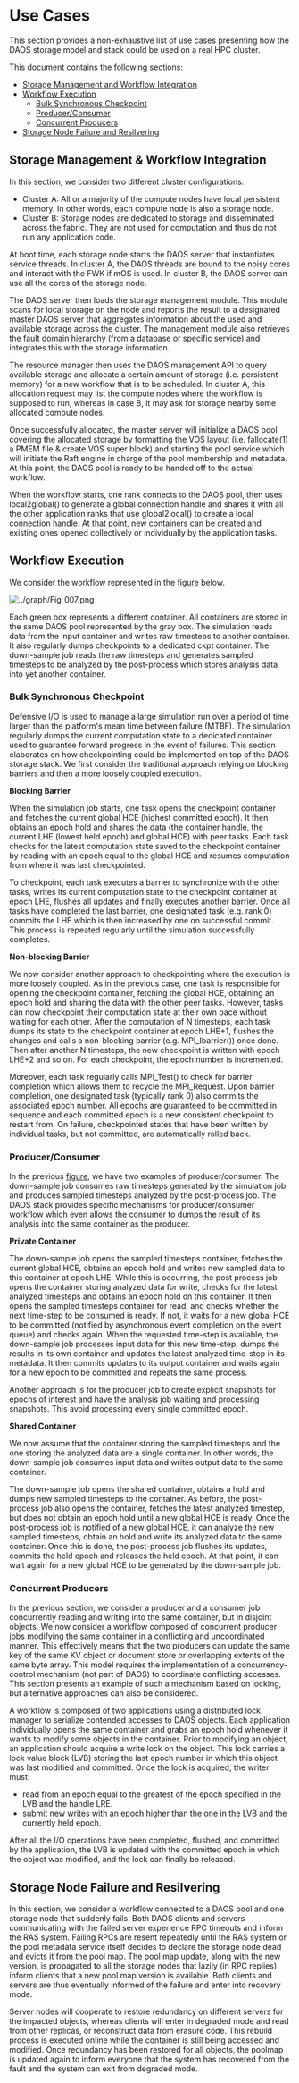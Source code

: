 # Use Cases

This section provides a non-exhaustive list of use cases presenting how the
DAOS storage model and stack could be used on a real HPC cluster.

This document contains the following sections:

- <a href="#61">Storage Management and Workflow Integration</a>
- <a href="#62">Workflow Execution</a>
    -  <a href="#63">Bulk Synchronous Checkpoint</a>
    - <a href="#64">Producer/Consumer</a>
    - <a href="#65">Concurrent Producers</a>
- <a href="#66">Storage Node Failure and Resilvering</a>

<a id="61"></a>

## Storage Management & Workflow Integration

In this section, we consider two different cluster configurations:

* Cluster A: All or a majority of the compute nodes have local persistent
  memory. In other words, each compute node is also a storage node.
* Cluster B: Storage nodes are dedicated to storage and disseminated across
  the fabric. They are not used for computation and thus do not run any
  application code.

At boot time, each storage node starts the DAOS server that instantiates
service threads. In cluster A, the DAOS threads are bound to the noisy cores
and interact with the FWK if mOS is used. In cluster B, the DAOS server can
use all the cores of the storage node.

The DAOS server then loads the storage management module. This module scans
for local storage on the node and reports the result to a designated master
DAOS server that aggregates information about the used and available storage
across the cluster. The management module also retrieves the fault domain
hierarchy (from a database or specific service) and integrates this with the
storage information.

The resource manager then uses the DAOS management API to query available
storage and allocate a certain amount of storage (i.e. persistent memory)
for a new workflow that is to be scheduled. In cluster A, this allocation
request may list the compute nodes where the workflow is supposed to run,
whereas in case B, it may ask for storage nearby some allocated compute nodes.

Once successfully allocated, the master server will initialize a DAOS pool
covering the allocated storage by formatting the VOS layout (i.e. fallocate(1)
a PMEM file & create VOS super block) and starting the pool service which
will initiate the Raft engine in charge of the pool membership and metadata.
At this point, the DAOS pool is ready to be handed off to the actual workflow.

When the workflow starts, one rank connects to the DAOS pool, then uses
local2global() to generate a global connection handle and shares it with all
the other application ranks that use global2local() to create a local
connection handle. At that point, new containers can be created and existing
ones opened collectively or individually by the application tasks.

<a id="62"></a>

## Workflow Execution

We consider the workflow represented in the <a href="#6a">figure</a> below.

<a id="6a"></a>
![../graph/Fig_007.png](../graph/Fig_007.png "Example of a Scientific Workflow")

Each green box represents a different container. All containers are stored
in the same DAOS pool represented by the gray box. The simulation reads data
from the input container and writes raw timesteps to another container.
It also regularly dumps checkpoints to a dedicated ckpt container.
The down-sample job reads the raw timesteps and generates sampled timesteps
to be analyzed by the post-process which stores analysis data into yet
another container.

<a id="63"></a>

### Bulk Synchronous Checkpoint

Defensive I/O is used to manage a large simulation run over a period of time
larger than the platform's mean time between failure (MTBF). The simulation
regularly dumps the current computation state to a dedicated container used
to guarantee forward progress in the event of failures. This section
elaborates on how checkpointing could be implemented on top of the DAOS
storage stack. We first consider the traditional approach relying on
blocking barriers and then a more loosely coupled execution.

<b>Blocking Barrier</b>

When the simulation job starts, one task opens the checkpoint container
and fetches the current global HCE (highest committed epoch).
It then obtains an epoch hold and shares the data (the container handle,
the current LHE (lowest held epoch) and global HCE)
with peer tasks. Each task checks for the latest computation state saved
to the checkpoint container by reading with an epoch equal to the global
HCE and resumes computation from where it was last checkpointed.

To checkpoint, each task executes a barrier to synchronize with the
other tasks, writes its current computation state to the checkpoint
container at epoch LHE, flushes all updates and finally executes another
barrier. Once all tasks have completed the last barrier, one designated
task (e.g. rank 0) commits the LHE which is then increased by one on
successful commit. This process is repeated regularly until the simulation
successfully completes.

<b>Non-blocking Barrier</b>

We now consider another approach to checkpointing where the execution is
more loosely coupled. As in the previous case, one task is responsible for
opening the checkpoint container, fetching the global HCE, obtaining an
epoch hold and sharing the data with the other peer tasks.
However, tasks can now checkpoint their computation state at their own pace
without waiting for each other. After the computation of N timesteps,
each task dumps its state to the checkpoint container at epoch LHE+1,
flushes the changes and calls a non-blocking barrier (e.g. MPI_Ibarrier())
once done. Then after another N timesteps, the new checkpoint is written with
epoch LHE+2 and so on. For each checkpoint, the epoch number is incremented.

Moreover, each task regularly calls MPI_Test() to check for barrier
completion which allows them to recycle the MPI_Request. Upon barrier
completion, one designated task (typically rank 0) also commits the
associated epoch number. All epochs are guaranteed to be committed in
sequence and each committed epoch is a new consistent checkpoint to
restart from. On failure, checkpointed states that have been written by
individual tasks, but not committed, are automatically rolled back.

<a id="64"></a>

### Producer/Consumer

In the previous <a href="#6a">figure</a>, we have two examples of
producer/consumer. The down-sample job consumes raw timesteps generated
by the simulation job and produces sampled timesteps analyzed by the
post-process job. The DAOS stack provides specific mechanisms for
producer/consumer workflow which even allows the consumer to dumps the
result of its analysis into the same container as the producer.

<b>Private Container</b>

The down-sample job opens the sampled timesteps container, fetches the
current global HCE, obtains an epoch hold and writes new sampled data to
this container at epoch LHE. While this is occurring, the post process job
opens the container storing analyzed data for write, checks for the latest
analyzed timesteps and obtains an epoch hold on this container. It then
opens the sampled timesteps container for read, and checks whether the next
time-step to be consumed is ready. If not, it waits for a new global HCE to
be committed (notified by asynchronous event completion on the event queue)
and checks again. When the requested time-step is available, the down-sample
job processes input data for this new time-step, dumps the results in its
own container and updates the latest analyzed time-step in its metadata.
It then commits updates to its output container and waits again for a new
epoch to be committed and repeats the same process.

Another approach is for the producer job to create explicit snapshots for
epochs of interest and have the analysis job waiting and processing
snapshots. This avoid processing every single committed epoch.

<b>Shared Container</b>

We now assume that the container storing the sampled timesteps and the one
storing the analyzed data are a single container. In other words, the
down-sample job consumes input data and writes output data to the same
container.

The down-sample job opens the shared container, obtains a hold and dumps
new sampled timesteps to the container. As before, the post-process job also
opens the container, fetches the latest analyzed timestep, but does not
obtain an epoch hold until a new global HCE is ready. Once the post-process
job is notified of a new global HCE, it can analyze the new sampled timesteps,
obtain an hold and write its analyzed data to the same container. Once this
is done, the post-process job flushes its updates, commits the held epoch and
releases the held epoch. At that point, it can wait again for a new global
HCE to be generated by the down-sample job.

<a id="65"></a>

### Concurrent Producers

In the previous section, we consider a producer and a consumer job concurrently
reading and writing into the same container, but in disjoint objects. We now
consider a workflow composed of concurrent producer jobs modifying the same
container in a conflicting and uncoordinated manner. This effectively means
that the two producers can update the same key of the same KV object or
document store or overlapping extents of the same byte array. This model
requires the implementation of a concurrency-control mechanism (not part of
DAOS) to coordinate conflicting accesses. This section presents an example
of such a mechanism based on locking, but alternative approaches can also be
considered.

A workflow is composed of two applications using a distributed lock manager
to serialize contended accesses to DAOS objects. Each application individually
opens the same container and grabs an epoch hold whenever it wants to modify
some objects in the container. Prior to modifying an object, an application
should acquire a write lock on the object. This lock carries a lock value
block (LVB) storing the last epoch number in which this object was last
modified and committed. Once the lock is acquired, the writer must:

* read from an epoch equal to the greatest of the epoch specified in the
  LVB and the handle LRE.
* submit new writes with an epoch higher than the one in the LVB and the
  currently held epoch.

After all the I/O operations have been completed, flushed, and committed by
the application, the LVB is updated with the committed epoch in which the
object was modified, and the lock can finally be released.

<a id="66"></a>

## Storage Node Failure and Resilvering

In this section, we consider a workflow connected to a DAOS pool and one
storage node that suddenly fails. Both DAOS clients and servers communicating
with the failed server experience RPC timeouts and inform the RAS system.
Failing RPCs are resent repeatedly until the RAS system or the pool metadata
service itself decides to declare the storage node dead and evicts it from
the pool map. The pool map update, along with the new version, is propagated
to all the storage nodes that lazily (in RPC replies) inform clients that a
new pool map version is available. Both clients and servers are thus
eventually informed of the failure and enter into recovery mode.

Server nodes will cooperate to restore redundancy on different servers for
the impacted objects, whereas clients will enter in degraded mode and read
from other replicas, or reconstruct data from erasure code. This rebuild
process is executed online while the container is still being accessed and
modified. Once redundancy has been restored for all objects, the poolmap is
updated again to inform everyone that the system has recovered from the fault
and the system can exit from degraded mode.

